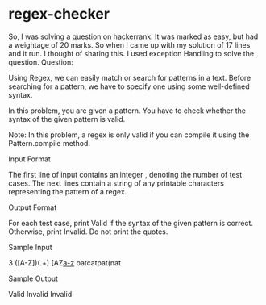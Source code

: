 # regex-checker
So, I was solving a question on hackerrank. It was marked as easy, but had a weightage of 20 marks. So when I came up with my solution of 17 lines and it run. I thought of sharing this.
I used exception Handling to solve the question.
Question:

Using Regex, we can easily match or search for patterns in a text. Before searching for a pattern, we have to specify one using some well-defined syntax.

In this problem, you are given a pattern. You have to check whether the syntax of the given pattern is valid.

Note: In this problem, a regex is only valid if you can compile it using the Pattern.compile method.

Input Format

The first line of input contains an integer , denoting the number of test cases. The next lines contain a string of any printable characters representing the pattern of a regex.

Output Format

For each test case, print Valid if the syntax of the given pattern is correct. Otherwise, print Invalid. Do not print the quotes.

Sample Input

3
([A-Z])(.+)
[AZ[a-z](a-z)
batcatpat(nat

Sample Output

Valid
Invalid
Invalid
